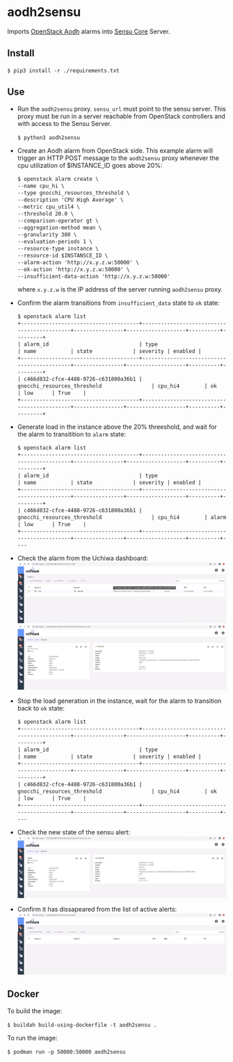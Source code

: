 # aodh2sensu

Imports [OpenStack Aodh](https://docs.openstack.org/aodh/latest/) alarms into [Sensu Core](https://docs.sensu.io/sensu-core/latest/) Server.

## Install

`$ pip3 install -r ./requirements.txt`

## Use

- Run the `aodh2sensu` proxy. `sensu_url` must point to the sensu server. This proxy must be run in a server reachable from OpenStack controllers and with access to the Sensu Server.

   `$ python3 aodh2sensu`

- Create an Aodh alarm from OpenStack side. This example alarm will trigger an HTTP POST message to the `aodh2sensu` proxy whenever the cpu utilization of $INSTANCE_ID goes above 20%:
   ```
   $ openstack alarm create \
   --name cpu_hi \
   --type gnocchi_resources_threshold \
   --description 'CPU High Average' \
   --metric cpu_util4 \
   --threshold 20.0 \
   --comparison-operator gt \
   --aggregation-method mean \
   --granularity 300 \
   --evaluation-periods 1 \
   --resource-type instance \
   --resource-id $INSTANSCE_ID \
   --alarm-action 'http://x.y.z.w:50000' \
   --ok-action 'http://x.y.z.w:50000' \
   --insufficient-data-action 'http://x.y.z.w:50000'
   ```
   where `x.y.z.w` is the IP address of the server running `aodh2sensu` proxy.

- Confirm the alarm transitions from `insufficient_data` state to `ok` state:
   ```
   $ openstack alarm list
   +--------------------------------------+--------------------------------------------+----------------+-------------------+----------+---------+
   | alarm_id                             | type                                       | name           | state             | severity | enabled |
   +--------------------------------------+--------------------------------------------+----------------+-------------------+----------+---------+
   | c466d832-cfce-4488-9726-c631800a36b1 | gnocchi_resources_threshold                | cpu_hi4        | ok                | low      | True    |
   +--------------------------------------+--------------------------------------------+----------------+-------------------+----------+---------+
   ```
   
- Generate load in the instance above the 20% threeshold, and wait for the alarm to transitition to `alarm` state:
   ```
   $ openstack alarm list
   +--------------------------------------+--------------------------------------------+----------------+-------------------+----------+---------+
   | alarm_id                             | type                                       | name           | state             | severity | enabled |
   +--------------------------------------+--------------------------------------------+----------------+-------------------+----------+---------+
   | c466d832-cfce-4488-9726-c631800a36b1 | gnocchi_resources_threshold                | cpu_hi4        | alarm             | low      | True    |
   +--------------------------------------+--------------------------------------------+----------------+-------------------+----------+----

   ```

- Check the alarm from the Uchiwa dashboard:
![Screenshot 1 of the Uchiwa dashboard](https://github.com/josecastillolema/aodh2sensu/blob/master/doc/img/screenshot1.png)
![Screenshot 2 of the Uchiwa dashboard](https://github.com/josecastillolema/aodh2sensu/blob/master/doc/img/screenshot2.png)


- Stop the load generation in the instance, wait for the alarm to transition back to `ok` state:
   ```
   $ openstack alarm list
   +--------------------------------------+--------------------------------------------+----------------+-------------------+----------+---------+
   | alarm_id                             | type                                       | name           | state             | severity | enabled |
   +--------------------------------------+--------------------------------------------+----------------+-------------------+----------+---------+
   | c466d832-cfce-4488-9726-c631800a36b1 | gnocchi_resources_threshold                | cpu_hi4        | ok                | low      | True    |
   +--------------------------------------+--------------------------------------------+----------------+-------------------+----------+----
   ```

- Check the new state of the sensu alert:
![Screenshot 3 of the Uchiwa dashboard](https://github.com/josecastillolema/aodh2sensu/blob/master/doc/img/screenshot3.png)

- Confirm it has dissapeared from the list of active alerts:
![Screenshot 4 of the Uchiwa dashboard](https://github.com/josecastillolema/aodh2sensu/blob/master/doc/img/screenshot4.png)


## Docker
To build the image:

`$ buildah build-using-dockerfile -t aodh2sensu .`

To run the image:

`$ podman run -p 50000:50000 aodh2sensu`
